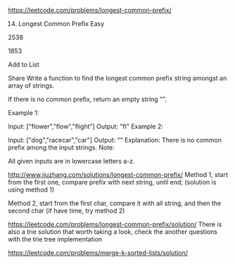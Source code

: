 https://leetcode.com/problems/longest-common-prefix/

14. Longest Common Prefix
Easy

2538

1853

Add to List

Share
Write a function to find the longest common prefix string amongst an array of strings.

If there is no common prefix, return an empty string "".

Example 1:

Input: ["flower","flow","flight"]
Output: "fl"
Example 2:

Input: ["dog","racecar","car"]
Output: ""
Explanation: There is no common prefix among the input strings.
Note:

All given inputs are in lowercase letters a-z.

http://www.jiuzhang.com/solutions/longest-common-prefix/
Method 1, start from the first one, compare prefix with next string, until end; (solution is using method 1)

Method 2, start from the first char, compare it with all string, and then the second char (if have time, try method 2)

https://leetcode.com/problems/longest-common-prefix/solution/
There is also a trie solution that worth taking a look, check the another questions with the trie tree implementation

https://leetcode.com/problems/merge-k-sorted-lists/solution/
